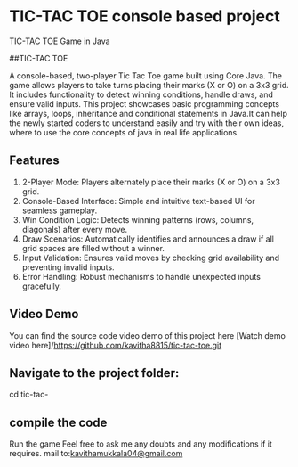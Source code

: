 # TIC-TAC TOE console based project
TIC-TAC TOE Game in Java


##TIC-TAC TOE

A console-based, two-player Tic Tac Toe game built using Core Java. The game allows players to take turns placing their marks (X or O) on a 3x3 grid.
It includes functionality to detect winning conditions, handle draws, and ensure valid inputs. This project showcases basic programming concepts like
arrays, loops, inheritance and conditional statements in Java.It can help the newly started coders to understand easily and try with their own ideas, 
where to use the core concepts of java in real life applications.

## Features

1. 2-Player Mode: Players alternately place their marks (X or O) on a 3x3 grid.
2. Console-Based Interface: Simple and intuitive text-based UI for seamless gameplay.
3. Win Condition Logic: Detects winning patterns (rows, columns, diagonals) after every move.
4. Draw Scenarios: Automatically identifies and announces a draw if all grid spaces are filled without a winner.
5. Input Validation: Ensures valid moves by checking grid availability and preventing invalid inputs.
6. Error Handling: Robust mechanisms to handle unexpected inputs gracefully.

## Video Demo
 You can find the source code video demo of this project here
 [Watch demo video here]/https://github.com/kavitha8815/tic-tac-toe.git

## Navigate to the project folder:
   cd tic-tac-
## compile the code
Run the game
Feel free to ask me any doubts and any modifications if it requires.
mail to:kavithamukkala04@gmail.com
 



